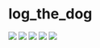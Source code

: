 # log_the_dog

<img src="https://github.com/user-attachments/assets/060c56e7-e45b-4844-b362-284b80f1a32d" style="max-height:500px;">
<img src="https://github.com/user-attachments/assets/013de486-348b-413d-bfab-2d3adc4dc55a" style="max-height:500px;">
<img src="https://github.com/user-attachments/assets/f10634fc-349a-4815-a7e1-24f80636fd73" style="max-height:500px;">
<img src="https://github.com/user-attachments/assets/70a52984-61d6-4598-9a51-9ff5664e6ca5" style="max-height:500px;">
<img src="https://github.com/user-attachments/assets/4f487d99-4b13-4bf9-9249-605f4d3ae77e" style="max-height:500px;">
